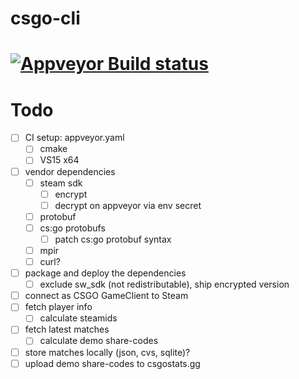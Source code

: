 # csgo-cli

[![Appveyor Build status](https://ci.appveyor.com/api/projects/status/github/jakoch/csgo-cli?branch=master&svg=true)](https://ci.appveyor.com/project/jakoch/csgo-cli)
=======

# Todo

- [ ] CI setup: appveyor.yaml
  - [ ] cmake
  - [ ] VS15 x64
- [ ] vendor dependencies
  - [ ] steam sdk
    - [ ] encrypt
    - [ ] decrypt on appveyor via env secret
  - [ ] protobuf
  - [ ] cs:go protobufs
    - [ ] patch cs:go protobuf syntax
  - [ ] mpir
  - [ ] curl?
- [ ] package and deploy the dependencies
  - [ ] exclude sw_sdk (not redistributable), ship encrypted version
- [ ] connect as CSGO GameClient to Steam
- [ ] fetch player info
  - [ ] calculate steamids
- [ ] fetch latest matches
  - [ ] calculate demo share-codes
- [ ] store matches locally (json, cvs, sqlite)?
- [ ] upload demo share-codes to csgostats.gg
